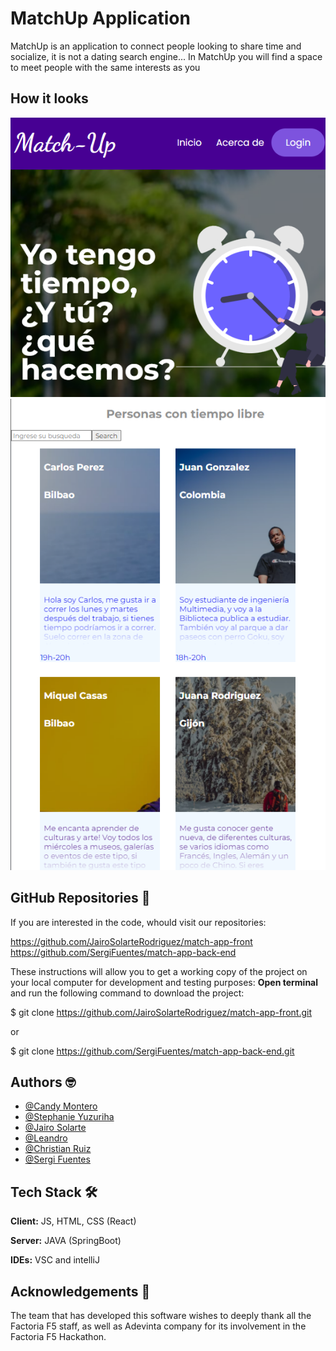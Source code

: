 
# MatchUp Application


MatchUp is an application to connect people looking to share time and socialize, it is not a dating search engine... In MatchUp you will find a space to meet people with the same interests as you

## How it looks
![MatchUp NavBar and Hero Components](https://github.com/JairoSolarteRodriguez/match-app-front/blob/footer/src/assets/hero.png)
![MatchUp Cards](https://github.com/JairoSolarteRodriguez/match-app-front/blob/footer/src/assets/Cards.png)


## GitHub Repositories 🚀

If you are interested in the code, whould visit our repositories:

https://github.com/JairoSolarteRodriguez/match-app-front
https://github.com/SergiFuentes/match-app-back-end

These instructions will allow you to get a working copy of the project on your local computer for development and testing purposes:
**Open terminal** and run the following command to download the project:

$ git clone https://github.com/JairoSolarteRodriguez/match-app-front.git

or

$ git clone https://github.com/SergiFuentes/match-app-back-end.git


## Authors 🤓

- [@Candy Montero](https://github.com/candymd)
- [@Stephanie Yuzuriha](https://github.com/StephanieYuzuriha)
- [@Jairo Solarte](https://github.com/JairoSolarteRodriguez)
- [@Leandro](https://github.com/leagut)
- [@Christian Ruiz](https://github.com/Lord-Mugen)
- [@Sergi Fuentes](https://github.com/SergiFuentes)


## Tech Stack 🛠️

**Client:** JS, HTML, CSS (React) 

**Server:** JAVA (SpringBoot)

**IDEs:** VSC and intelliJ


## Acknowledgements 🎁

The team that has developed this software wishes to deeply thank all the Factoria F5 staff, as well as Adevinta company for its involvement in the Factoria F5 Hackathon.




